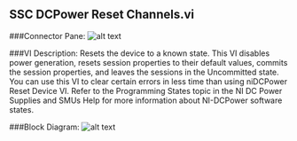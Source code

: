 ## **SSC DCPower Reset Channels.vi**
###Connector Pane:
![alt text](/DCPower/SSC%20DCPower/Control/SSC%20DCPower%20Reset%20Channels.vic.png "SSC DCPower Reset Channels.vi connector pane")

###VI Description:
Resets the device to a known state. This VI disables power generation, resets session properties to their default values, commits the session properties, and leaves the sessions in the Uncommitted state. You can use this VI to clear certain errors in less time than using niDCPower Reset Device VI. Refer to the Programming States topic in the NI DC Power Supplies and SMUs Help for more information about NI-DCPower software states.

###Block Diagram:
![alt text](/DCPower/SSC%20DCPower/Control/SSC%20DCPower%20Reset%20Channels.vid.png "SSC DCPower Reset Channels.vi block diagram")
